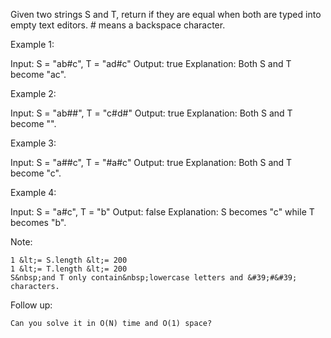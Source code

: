 Given two&nbsp;strings&nbsp;S&nbsp;and T,&nbsp;return if they are equal when both are typed into empty text editors. # means a backspace character.


Example 1:


Input: S = &quot;ab#c&quot;, T = &quot;ad#c&quot;
Output: true
Explanation: Both S and T become &quot;ac&quot;.



Example 2:


Input: S = &quot;ab##&quot;, T = &quot;c#d#&quot;
Output: true
Explanation: Both S and T become &quot;&quot;.



Example 3:


Input: S = &quot;a##c&quot;, T = &quot;#a#c&quot;
Output: true
Explanation: Both S and T become &quot;c&quot;.



Example 4:


Input: S = &quot;a#c&quot;, T = &quot;b&quot;
Output: false
Explanation: S becomes &quot;c&quot; while T becomes &quot;b&quot;.


Note:


	1 &lt;= S.length &lt;= 200
	1 &lt;= T.length &lt;= 200
	S&nbsp;and T only contain&nbsp;lowercase letters and &#39;#&#39; characters.


Follow up:


	Can you solve it in O(N) time and O(1) space?





